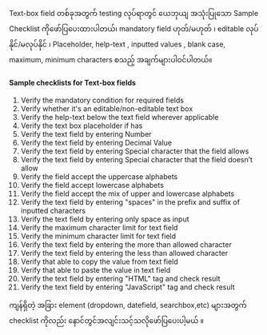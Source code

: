 Text-box field တစ်ခုအတွက် testing လုပ်ရာတွင် ယေဘုယျ အသုံးပြုသော Sample Checklist ကိုဖော်ပြပေးထားပါတယ်၊ mandatory field ဟုတ်/မဟုတ် ၊ editable လုပ်နိုင်/မလုပ်နိုင် ၊ Placeholder, help-text , inputted values , blank case, maximum, minimum characters စသည့် အချက်များပါဝင်ပါတယ်။

#### Sample checklists for Text-box fields
1. Verify the mandatory condition for required fields
2. Verify whether it's an editable/non-editable text box
3. Verify the help-text below the text field wherever applicable
4. Verify the text box placeholder if has
5. Verify the text field by entering Number
6. Verify the text field by entering Decimal Value 
7. Verify the text field by entering Special character that the field allows
8. Verify the text field by entering Special character that the field doesn’t allow
9. Verify the field accept the uppercase alphabets 
10. Verify the field accept lowercase alphabets
11. Verify the field accept the mix of upper and lowercase alphabets
12. Verify the text field by entering "spaces" in the prefix and suffix of inputted characters
13. Verify the text field by entering only space as input
14. Verify the maximum character limit for text field
15. Verify the minimum character limit for text field
16. Verify the text field by entering the more than allowed character
17. Verify the text field by entering the less than allowed character
18. Verify that able to copy the value from text field
19. Verify that able to paste the value in text field
20. Verify the text field by entering "HTML" tag and check result
21. Verify the text field by entering "JavaScript" tag and check result

ကျန်ရှိတဲ့ အခြား element (dropdown, datefield, searchbox,etc) များအတွက် checklist ကိုလည်း နောင်တွင်အလျင်းသင့်သလိုဖော်ပြပေးပါ့မယ် ။
